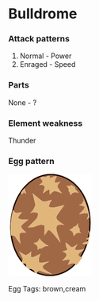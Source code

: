 # Bulldrome

### Attack patterns
1. Normal - Power
2. Enraged - Speed

### Parts
None - ?

### Element weakness
Thunder 

### Egg pattern
![image info](../assets/bulldrome.png)

Egg Tags: brown,cream